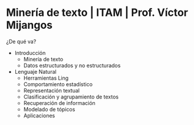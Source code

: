 # Minería de texto | ITAM | Prof. Víctor Mijangos

¿De qué va?
* Introducción
  - Minería de texto
  - Datos estructurados y no estructurados
* Lenguaje Natural
  - Herramientas Ling
  - Comportamiento estadístico
  - Representación textual
  - Clasificación y agrupamiento de textos
  - Recuperación de información
  - Modelado de tópicos
  - Aplicaciones

